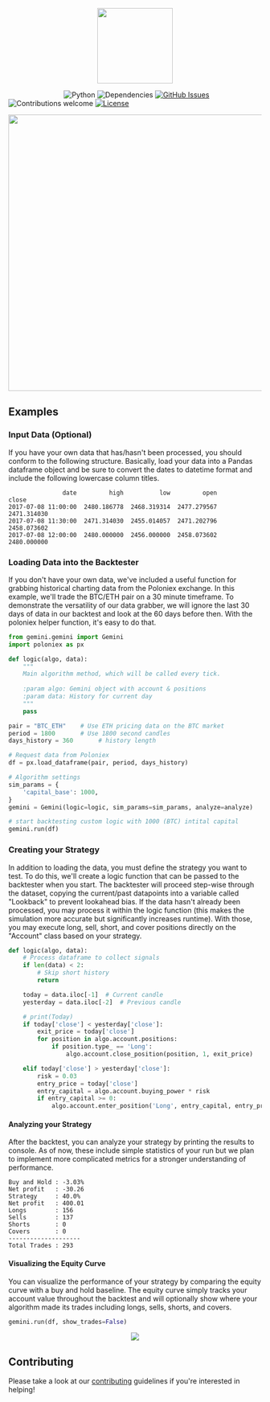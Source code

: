 <p align="center"><img src="https://github.com/Crypto-AI/Gemini/blob/master/media/logo.png" width="150px"><p>

&nbsp;&nbsp;&nbsp;&nbsp;&nbsp;&nbsp;&nbsp;&nbsp;&nbsp;&nbsp;&nbsp;&nbsp;&nbsp;
&nbsp;&nbsp;&nbsp;&nbsp;&nbsp;&nbsp;&nbsp;&nbsp;&nbsp;&nbsp;&nbsp;&nbsp;&nbsp;
![Python](https://img.shields.io/badge/python-v3.5+-blue.svg)
![Dependencies](https://img.shields.io/badge/dependencies-up%20to%20date-brightgreen.svg)
[![GitHub Issues](https://img.shields.io/github/issues/friendly-pig/gemini.backtester.svg)](https://github.com/friendly-pig/gemini.backtester/issues)
![Contributions welcome](https://img.shields.io/badge/contributions-welcome-orange.svg)
[![License](https://img.shields.io/badge/license-MIT-blue.svg)](https://opensource.org/licenses/MIT)
<br>
<p align="center"><img src="https://github.com/Crypto-AI/Gemini/blob/master/media/schematic.gif" width="550px"><p>


## Examples

### Input Data (Optional)
If you have your own data that has/hasn't been processed, you should conform to the following structure. Basically, load your data into a Pandas dataframe object and be sure to convert the dates to datetime format and include the following lowercase column titles.
```text
               date         high          low         open        close
2017-07-08 11:00:00  2480.186778  2468.319314  2477.279567  2471.314030  
2017-07-08 11:30:00  2471.314030  2455.014057  2471.202796  2458.073602
2017-07-08 12:00:00  2480.000000  2456.000000  2458.073602  2480.000000
```

### Loading Data into the Backtester
If you don't have your own data, we've included a useful function for grabbing historical charting data from the Poloniex exchange. In this example, we'll trade the BTC/ETH pair on a 30 minute timeframe. To demonstrate the versatility of our data grabber, we will ignore the last 30 days of data in our backtest and look at the 60 days before then. With the poloniex helper function, it's easy to do that.
```python
from gemini.gemini import Gemini
import poloniex as px

def logic(algo, data):
    """
    Main algorithm method, which will be called every tick.
    
    :param algo: Gemini object with account & positions
    :param data: History for current day
    """
    pass

pair = "BTC_ETH"    # Use ETH pricing data on the BTC market
period = 1800       # Use 1800 second candles
days_history = 360       # history length

# Request data from Poloniex
df = px.load_dataframe(pair, period, days_history)

# Algorithm settings
sim_params = {
    'capital_base': 1000,
}
gemini = Gemini(logic=logic, sim_params=sim_params, analyze=analyze)

# start backtesting custom logic with 1000 (BTC) intital capital
gemini.run(df)
```

### Creating your Strategy
In addition to loading the data, you must define the strategy you want to test. 
To do this, we'll create a logic function that can be passed to the backtester 
when you start. The backtester will proceed step-wise through the dataset, copying 
the current/past datapoints into a variable called "Lookback" to prevent lookahead 
bias. If the data hasn't already been processed, you may process it within the 
logic function (this makes the simulation more accurate but significantly increases 
runtime). With those, you may execute long, sell, short, and 
cover positions directly on the "Account" class based on your strategy.


```python
def logic(algo, data):
    # Process dataframe to collect signals
    if len(data) < 2:
        # Skip short history
        return

    today = data.iloc[-1]  # Current candle
    yesterday = data.iloc[-2]  # Previous candle

    # print(Today)
    if today['close'] < yesterday['close']:
        exit_price = today['close']
        for position in algo.account.positions:
            if position.type_ == 'Long':
                algo.account.close_position(position, 1, exit_price)

    elif today['close'] > yesterday['close']:
        risk = 0.03
        entry_price = today['close']
        entry_capital = algo.account.buying_power * risk
        if entry_capital >= 0:
            algo.account.enter_position('Long', entry_capital, entry_price)

```

#### Analyzing your Strategy
After the backtest, you can analyze your strategy by printing the results to console. 
As of now, these include simple statistics of your run but we plan to implement more 
complicated metrics for a stronger understanding of performance.

```text
Buy and Hold : -3.03%
Net profit   : -30.26
Strategy     : 40.0%
Net profit   : 400.01
Longs        : 156
Sells        : 137
Shorts       : 0
Covers       : 0
--------------------
Total Trades : 293
```

#### Visualizing the Equity Curve
You can visualize the performance of your strategy by comparing the equity curve with a buy and hold baseline. The equity curve simply tracks your account value throughout the backtest and will optionally show where your algorithm made its trades including longs, sells, shorts, and covers.
```python
gemini.run(df, show_trades=False)
```
<p align="center"><img src="https://raw.githubusercontent.com/friendly-pig/gemini.backtester/master/media/example.png"><p>

## Contributing
Please take a look at our [contributing](https://github.com/friendly-pig/gemini.backtester/blob/master/CONTRIBUTING.md) guidelines if you're interested in helping!

